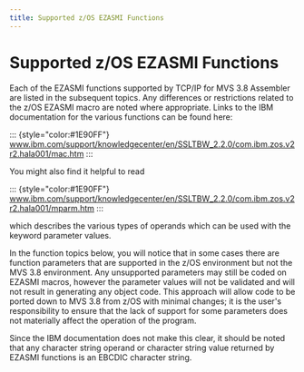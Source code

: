 ```yaml
---
title: Supported z/OS EZASMI Functions
---
```


Supported z/OS EZASMI Functions
===============================

Each of the EZASMI functions supported by TCP/IP for MVS 3.8 Assembler
are listed in the subsequent topics. Any differences or restrictions
related to the z/OS EZASMI macro are noted where appropriate. Links to
the IBM documentation for the various functions can be found here:

::: {style="color:#1E90FF"}
www.ibm.com/support/knowledgecenter/en/SSLTBW_2.2.0/com.ibm.zos.v2r2.hala001/mac.htm
:::

You might also find it helpful to read

::: {style="color:#1E90FF"}
www.ibm.com/support/knowledgecenter/en/SSLTBW_2.2.0/com.ibm.zos.v2r2.hala001/mparm.htm
:::

which describes the various types of operands which can be used with the
keyword parameter values.

In the function topics below, you will notice that in some cases there
are function parameters that are supported in the z/OS environment but
not the MVS 3.8 environment. Any unsupported parameters may still be
coded on EZASMI macros, however the parameter values will not be
validated and will not result in generating any object code. This
approach will allow code to be ported down to MVS 3.8 from z/OS with
minimal changes; it is the user\'s responsibility to ensure that the
lack of support for some parameters does not materially affect the
operation of the program.

Since the IBM documentation does not make this clear, it should be noted
that any character string operand or character string value returned by
EZASMI functions is an EBCDIC character string.
